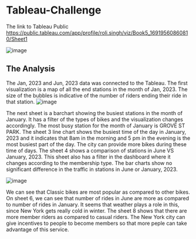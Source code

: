 # Tableau-Challenge

The link to Tableau Public https://public.tableau.com/app/profile/roli.singh/viz/Book5_16919560860810/Sheet1

![image](https://github.com/rolisingh10/Tableau-Challenge/assets/128007832/4567c928-f21d-4933-ba14-3427b9dac291)

## The Analysis

  The Jan, 2023 and Jun, 2023 data was connected to the Tableau. The first visualization is a map of all the end stations in the month of Jan, 2023. The size of the bubbles is indicative of the number of riders ending their ride in that station.
![image](https://github.com/rolisingh10/Tableau-Challenge/assets/128007832/1ea5e8d2-82e9-4f78-8867-ba4c32887ca2)

  The next sheet is a barchart showing the busiest stations in the month of January. It has a filter of the types of bikes and the visualization changes accordingly. The most busy station for the month of January is GROVE ST PARK.
  The sheet 3 line chart shows the busiest time of the day in January, 2023 and it indicates that 8am in the morning and 5 pm in the evening is the most busiest part of the day. The city can provide more bikes during these time of days.
The sheet 4 shows a comparison of stations in June VS January, 2023. This sheet also has a filter in the dashboard where it changes according to the membership type. The bar charts show no significant difference in the traffic in stations in June or January, 2023.

![image](https://github.com/rolisingh10/Tableau-Challenge/assets/128007832/ff7da1b9-660d-42eb-9919-9a018483a9f3)

We can see that Classic bikes are most popular as compared to other bikes.
On sheet 6, we can see that number of rides in June are more as compared to number of rides in January. It seems that weather plays a role in this, since New York gets really cold in winter.
The sheet 8 shows that there are more member riders as compared to casual riders. The New York city can give incentives to people to become members so that more peple can take advantage of this service.

